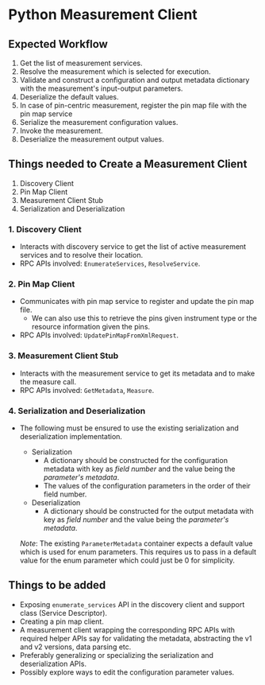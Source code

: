 # Python Measurement Client

## Expected Workflow

1. Get the list of measurement services.
2. Resolve the measurement which is selected for execution.
3. Validate and construct a configuration and output metadata dictionary with the measurement's input-output
   parameters.
4. Deserialize the default values.
5. In case of pin-centric measurement, register the pin map file with the pin map service
6. Serialize the measurement configuration values.
7. Invoke the measurement.
8. Deserialize the measurement output values.

## Things needed to Create a Measurement Client

1. Discovery Client
2. Pin Map Client
3. Measurement Client Stub
4. Serialization and Deserialization

### 1. Discovery Client

- Interacts with discovery service to get the list of active measurement services and to
  resolve their location.
- RPC APIs involved: `EnumerateServices`, `ResolveService`.

### 2. Pin Map Client

- Communicates with pin map service to register and update the pin map file.
  - We can also use this to retrieve the pins given instrument type or the resource information
    given the pins.
- RPC APIs involved: `UpdatePinMapFromXmlRequest`.

### 3. Measurement Client Stub

- Interacts with the measurement service to get its metadata and to make the measure call.
- RPC APIs involved: `GetMetadata`, `Measure`.

### 4. Serialization and Deserialization

- The following must be ensured to use the existing serialization and deserialization
  implementation.
  - Serialization
    - A dictionary should be constructed for the configuration metadata with key as *field number*
     and the value being the *parameter's metadata*.
    - The values of the configuration parameters in the order of their field number.
  - Deserialization
    - A dictionary should be constructed for the output metadata with key as *field number* and the
      value being the *parameter's metadata*.  

  *Note*: The existing `ParameterMetadata` container expects a default value which is used for enum
  parameters. This requires us to pass in a default value for the enum parameter which could just be
  0 for simplicity.

## Things to be added

- Exposing `enumerate_services` API in the discovery client and support class (Service Descriptor).
- Creating a pin map client.
- A measurement client wrapping the corresponding RPC APIs with required helper APIs say for
  validating the metadata, abstracting the v1 and v2 versions, data parsing etc.
- Preferably generalizing or specializing the serialization and deserialization APIs.
- Possibly explore ways to edit the configuration parameter values.
